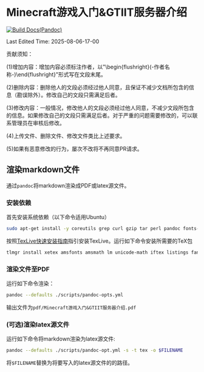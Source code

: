 # Minecraft游戏入门&GTIIT服务器介绍
[![Build Docs(Pandoc)](https://github.com/9DA62C42/MC_GTServer_Introduction/actions/workflows/render-pandoc.yml/badge.svg)](https://github.com/9DA62C42/MC_GTServer_Introduction/actions/workflows/render-pandoc.yml)

Last Edited Time: 2025-08-06-17-00

贡献须知：

(1)增加内容：增加内容必须标注作者，以"\begin{flushright}(-作者名称-)\end{flushright}"形式写在文段末尾。

(2)删除内容：删除他人的文段必须经过他人同意，且保证不减少文档所包含的信息（勘误除外）。修改自己的文段只需满足后者。

(3)修改内容：一般情况，修改他人的文段必须经过他人同意，不减少文段所包含的信息。如果修改自己的文段只需满足后者。对于严重的问题需要修改的，可以联系管理员在审核后修改。

(4)上传文件、删除文件、修改文件类比上述要求。

(5)如果有恶意修改的行为，屡次不改将不再同意PR请求。

## 渲染markdown文件
通过`pandoc`将markdown渲染成PDF或latex源文件。

### 安装依赖

首先安装系统依赖（以下命令适用Ubuntu）
```bash
sudo apt-get install -y coreutils grep curl gzip tar perl pandoc fonts-firacode fonts-noto-core fonts-noto-extra fonts-noto-color-emoji fonts-noto-mono fonts-noto-cjk fonts-noto-cjk-extra
```

按照[TexLive快速安装指南](https://tug.org/texlive/quickinstall.html)指引安装TexLive。运行如下命令安装所需要的TeX包
```bash
tlmgr install xetex amsfonts amsmath lm unicode-math iftex listings fancyvrb tools booktabs multirow graphics bookmark xcolor soul  geometry setspace babel xecjk framed fontspec bidi mathspec upquote microtype csquotes natbib biblatex bibtex biber upquote parskip xurl footnotehyper mdwtools
```

### 渲染文件至PDF
运行如下命令渲染：
```bash
pandoc --defaults ./scripts/pandoc-opts.yml
```
输出文件为`pdf/Minecraft游戏入门&GTIIT服务器介绍.pdf`

### (可选)渲染latex源文件
运行如下命令将markdown渲染为latex源文件:

```bash
pandoc --defaults ./scripts/pandoc-opt.yml -s -t tex -o $FILENAME
```
将`$FILENAME`替换为将要写入的latex源文件的的路径。
